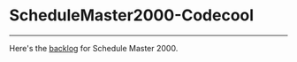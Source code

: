 # ScheduleMaster2000-Codecool

-------------------


Here's the <a href="https://docs.google.com/spreadsheets/d/1NbXQKakVuV_tqAv3oaQJ1bGs5xUoepLlKvVLG8xU7Ag/edit" target="_blank">backlog</a> for Schedule Master 2000.
